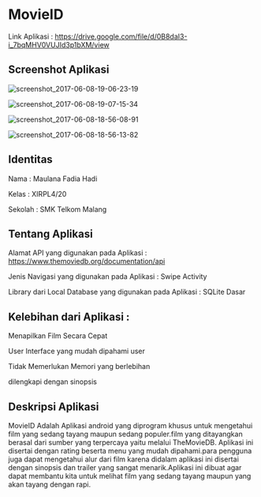# MovieID

Link Aplikasi : https://drive.google.com/file/d/0B8daI3-i_7bqMHV0VUJId3p1bXM/view

## Screenshot Aplikasi

![screenshot_2017-06-08-19-06-23-19](https://user-images.githubusercontent.com/22210692/26927972-6138b570-4c7e-11e7-9c9a-6df5d4c1ccf7.png)


![screenshot_2017-06-08-19-07-15-34](https://user-images.githubusercontent.com/22210692/26927974-6141705c-4c7e-11e7-8a17-ca3b7e651cb1.png)


![screenshot_2017-06-08-18-56-08-91](https://user-images.githubusercontent.com/22210692/26927973-6140d3ea-4c7e-11e7-83e2-df6b0d6cb732.png)


![screenshot_2017-06-08-18-56-13-82](https://user-images.githubusercontent.com/22210692/26927975-6147c844-4c7e-11e7-9829-683e9e95cdbe.png)


## Identitas

Nama : Maulana Fadia Hadi

Kelas : XIRPL4/20

Sekolah : SMK Telkom Malang


## Tentang Aplikasi

Alamat API yang digunakan pada Aplikasi : https://www.themoviedb.org/documentation/api

Jenis Navigasi yang digunakan pada Aplikasi : Swipe Activity

Library dari Local Database yang digunakan pada Aplikasi : SQLite Dasar


## Kelebihan dari Aplikasi : 

Menapilkan Film Secara Cepat

User Interface yang mudah dipahami user

Tidak Memerlukan Memori yang berlebihan

dilengkapi dengan sinopsis


## Deskripsi Aplikasi

MovieID Adalah Aplikasi android yang diprogram khusus untuk mengetahui film yang sedang tayang maupun sedang populer.film yang ditayangkan
berasal dari sumber yang terpercaya yaitu melalui TheMovieDB. Aplikasi ini disertai dengan rating beserta menu yang mudah dipahami.para pengguna
juga dapat mengetahui alur dari film karena didalam aplikasi ini disertai dengan sinopsis dan trailer yang sangat menarik.Aplikasi ini dibuat
agar dapat membantu kita untuk melihat film yang sedang tayang maupun yang akan tayang dengan rapi.
